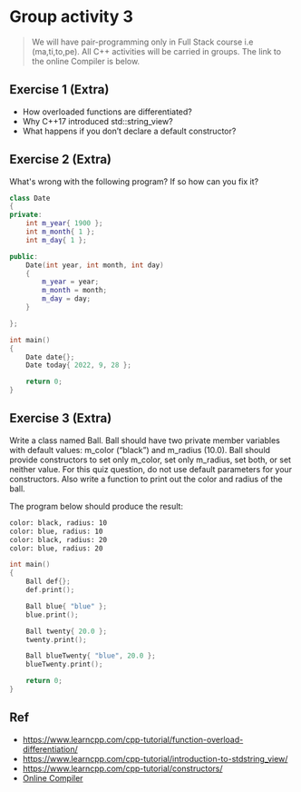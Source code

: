 # Group activity 3

> We will have pair-programming only in Full Stack course i.e (ma,ti,to,pe). All C++ activities will be carried in groups. The link to the online Compiler is below.

## Exercise 1 (Extra)

- How overloaded functions are differentiated?
- Why C++17 introduced std::string_view?
- What happens if you don’t declare a default constructor?

## Exercise 2 (Extra)
What's wrong with the following program? If so how can you fix it?

```cpp
class Date
{
private:
    int m_year{ 1900 };
    int m_month{ 1 };
    int m_day{ 1 };

public:
    Date(int year, int month, int day)
    {
        m_year = year;
        m_month = month;
        m_day = day;
    }

};

int main()
{
    Date date{}; 
    Date today{ 2022, 9, 28 };

    return 0;
}
```

## Exercise 3 (Extra)
Write a class named Ball. Ball should have two private member variables with default values: m_color (“black”) and m_radius (10.0). Ball should provide constructors to set only m_color, set only m_radius, set both, or set neither value. For this quiz question, do not use default parameters for your constructors. Also write a function to print out the color and radius of the ball.


The  program below should produce the result:
```bash
color: black, radius: 10
color: blue, radius: 10
color: black, radius: 20
color: blue, radius: 20
```

```cpp
int main()
{
	Ball def{};
	def.print();

	Ball blue{ "blue" };
	blue.print();

	Ball twenty{ 20.0 };
	twenty.print();

	Ball blueTwenty{ "blue", 20.0 };
	blueTwenty.print();

	return 0;
}
```

## Ref
- https://www.learncpp.com/cpp-tutorial/function-overload-differentiation/
- https://www.learncpp.com/cpp-tutorial/introduction-to-stdstring_view/
- https://www.learncpp.com/cpp-tutorial/constructors/
- [Online Compiler](https://cpp.sh/)
